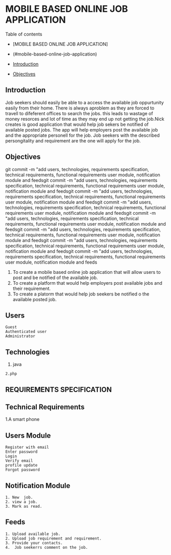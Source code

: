 # MOBILE BASED ONLINE JOB APPLICATION

Table of contents

- [MOBILE BASED ONLINE JOB APPLICATION]
  
- (#mobile-based-online-job-application)
  
- [Introduction](#introduction)
  
- [Objectives](#objectives)



## Introduction

Job seekers should easily be able to a access the available job oppurtunity easily from their home. There is always aproblem as they are forced to travell to difeferent offices to search the jobs. this leads to wastage of money resorces and lot of time as they may end up not getting the job.Nick creates is good application that would help job sekers be notified of available posted jobs.  The app will help employers post the available job and the appropriate personell for the job. Job seekers with the described persongitality and requirement are the one will apply for the job.

## Objectives

git commit -m "add users, technologies, requirements specification, technical requirements, functional requirements user module, notification module and feedsgit commit -m "add users, technologies, requirements specification, technical requirements, functional requirements user module, notification module and feedsgit commit -m "add users, technologies, requirements specification, technical requirements, functional requirements user module, notification module and feedsgit commit -m "add users, technologies, requirements specification, technical requirements, functional requirements user module, notification module and feedsgit commit -m "add users, technologies, requirements specification, technical requirements, functional requirements user module, notification module and feedsgit commit -m "add users, technologies, requirements specification, technical requirements, functional requirements user module, notification module and feedsgit commit -m "add users, technologies, requirements specification, technical requirements, functional requirements user module, notification module and feedsgit commit -m "add users, technologies, requirements specification, technical requirements, functional requirements user module, notification module and feeds

1. To create a mobile based online job application that will allow users to post and be notified of the available job.
2. To create a platform that would help employers post available jobs and their requirement.
3. To create a platorm that would help job seekers be notified o the available posted job.

## Users

    Guest
    Authenticated user
    Administrator

## Technologies

   1. java

    2.php

## REQUIREMENTS SPECIFICATION

## Technical Requirements

   1.A smart phone

## Users Module

    Register with email
    Enter password
    Login
    Verify email
    profile update
    Forgot password

## Notification Module

    1. New  job.
    2. view a job.
    3. Mark as read.

## Feeds

    1. Upload available job.
    2. Upload job requirement and requirement.
    3. Provide your contacts.
    4.  Job seekerrs comment on the job.
